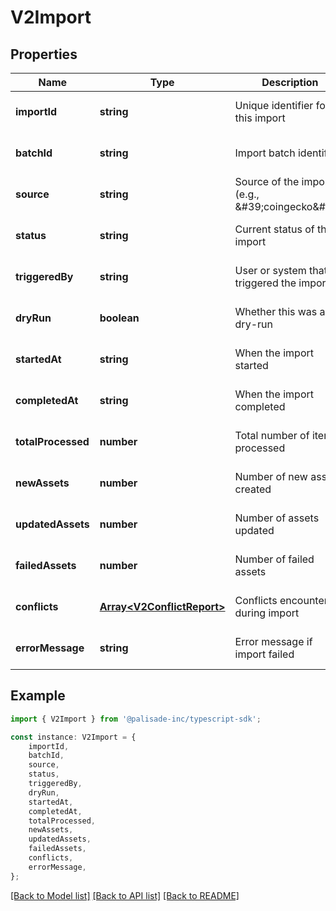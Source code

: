 # V2Import


## Properties

Name | Type | Description | Notes
------------ | ------------- | ------------- | -------------
**importId** | **string** | Unique identifier for this import | [optional] [default to undefined]
**batchId** | **string** | Import batch identifier | [optional] [default to undefined]
**source** | **string** | Source of the import (e.g., \&#39;coingecko\&#39;) | [optional] [default to undefined]
**status** | **string** | Current status of the import | [optional] [default to undefined]
**triggeredBy** | **string** | User or system that triggered the import | [optional] [default to undefined]
**dryRun** | **boolean** | Whether this was a dry-run | [optional] [default to undefined]
**startedAt** | **string** | When the import started | [optional] [default to undefined]
**completedAt** | **string** | When the import completed | [optional] [default to undefined]
**totalProcessed** | **number** | Total number of items processed | [optional] [default to undefined]
**newAssets** | **number** | Number of new assets created | [optional] [default to undefined]
**updatedAssets** | **number** | Number of assets updated | [optional] [default to undefined]
**failedAssets** | **number** | Number of failed assets | [optional] [default to undefined]
**conflicts** | [**Array&lt;V2ConflictReport&gt;**](V2ConflictReport.md) | Conflicts encountered during import | [optional] [default to undefined]
**errorMessage** | **string** | Error message if import failed | [optional] [default to undefined]

## Example

```typescript
import { V2Import } from '@palisade-inc/typescript-sdk';

const instance: V2Import = {
    importId,
    batchId,
    source,
    status,
    triggeredBy,
    dryRun,
    startedAt,
    completedAt,
    totalProcessed,
    newAssets,
    updatedAssets,
    failedAssets,
    conflicts,
    errorMessage,
};
```

[[Back to Model list]](../README.md#documentation-for-models) [[Back to API list]](../README.md#documentation-for-api-endpoints) [[Back to README]](../README.md)
